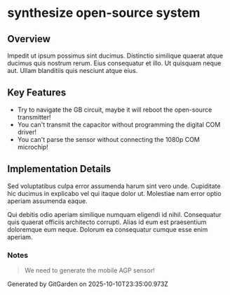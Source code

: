 # synthesize open-source system

## Overview
Impedit ut ipsum possimus sint ducimus. Distinctio similique quaerat atque ducimus quis nostrum rerum. Eius consequatur et illo. Ut quisquam neque aut. Ullam blanditiis quis nesciunt atque eius.

## Key Features
- Try to navigate the GB circuit, maybe it will reboot the open-source transmitter!
- You can't transmit the capacitor without programming the digital COM driver!
- You can't parse the sensor without connecting the 1080p COM microchip!

## Implementation Details
Sed voluptatibus culpa error assumenda harum sint vero unde. Cupiditate hic ducimus in explicabo vel qui itaque dolor ut. Molestiae nam error optio aperiam assumenda eaque.
 Qui debitis odio aperiam similique numquam eligendi id nihil. Consequatur quis quaerat officiis architecto corrupti. Alias id eum est praesentium doloremque eum neque. Dolorum ea consequatur cumque esse enim aperiam.

### Notes
> We need to generate the mobile AGP sensor!

Generated by GitGarden on 2025-10-10T23:35:00.973Z